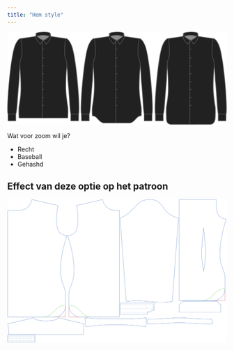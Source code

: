 ```yaml
---
title: "Hem style"
---
```


![Vorm zoom](hemstyle.svg)

Wat voor zoom wil je?

- Recht
- Baseball
- Gehashd

## Effect van deze optie op het patroon

![Deze afbeelding toont het effect van deze optie door meerdere varianten die een andere waarde hebben voor deze optie te vervangen](simon_hemstyle_sample.svg "Effect van deze optie op het patroon")
